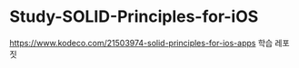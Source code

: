 # Study-SOLID-Principles-for-iOS
https://www.kodeco.com/21503974-solid-principles-for-ios-apps 학습 레포짓
